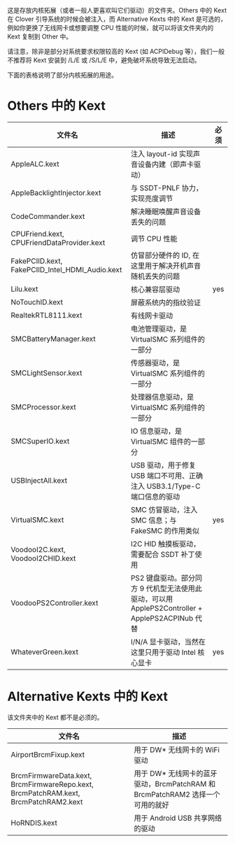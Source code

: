 这是存放内核拓展（或者一般人更喜欢叫它们驱动）的文件夹。Others 中的 Kext 在 Clover 引导系统的时候会被注入，而 Alternative Kexts 中的 Kext 是可选的，例如你更换了无线网卡或想要调整 CPU 性能的时候，就可以将该文件夹内的 Kext 复制到 Other 中。

请注意，除非是部分对系统要求权限较高的 Kext (如 ACPIDebug 等），我们一般不推荐将 Kext 安装到 /L/E 或 /S/L/E 中，避免破坏系统导致无法启动。

下面的表格说明了部分内核拓展的用途。

# Others 中的 Kext

| 文件名 | 描述 | 必须 |
|-------|-----|-----|
| AppleALC.kext | 注入 layout-id 实现声音设备内建（即声卡驱动） | |
| AppleBacklightInjector.kext | 与 SSDT-PNLF 协力，实现亮度调节 | |
| CodeCommander.kext | 解决睡眠唤醒声音设备丢失的问题 | |
| CPUFriend.kext, CPUFriendDataProvider.kext | 调节 CPU 性能 | |
| FakePCIID.kext, FakePCIID_Intel_HDMI_Audio.kext | 仿冒部分硬件的 ID, 在这里用于解决开机声音随机丢失的问题 | |
| Lilu.kext | 核心兼容层驱动 | yes |
| NoTouchID.kext | 屏蔽系统内的指纹验证 | |
| RealtekRTL8111.kext | 有线网卡驱动 |  |
| SMCBatteryManager.kext | 电池管理驱动，是 VirtualSMC 系列组件的一部分 |  |
| SMCLightSensor.kext | 传感器驱动，是 VirtualSMC 系列组件的一部分 | |
| SMCProcessor.kext | 处理器信息驱动，是 VirtualSMC 系列组件的一部分 | |
| SMCSuperIO.kext | IO 信息驱动，是 VirtualSMC 组件的一部分 | |
| USBInjectAll.kext | USB 驱动，用于修复 USB 端口不可用、正确注入 USB3.1/Type-C 端口信息的驱动 | |
| VirtualSMC.kext | SMC 仿冒驱动，注入 SMC 信息；与 FakeSMC 的作用类似 | yes |
| VoodooI2C.kext, VoodooI2CHID.kext | I2C HID 触摸板驱动，需要配合 SSDT 补丁使用 | |
| VoodooPS2Controller.kext | PS2 键盘驱动。部分同方 9 代机型无法使用此驱动，可以用 ApplePS2Controller + ApplePS2ACPINub 代替 | |
| WhateverGreen.kext | I/N/A 显卡驱动，当然在这里只用于驱动 Intel 核心显卡 | yes |

# Alternative Kexts 中的 Kext

该文件夹中的 Kext 都不是必须的。

| 文件名 | 描述 |
|-------|-----|
| AirportBrcmFixup.kext | 用于 DW* 无线网卡的 WiFi 驱动 |
| BrcmFirmwareData.kext, BrcmFirmwareRepo.kext, BrcmPatchRAM.kext, BrcmPatchRAM2.kext | 用于 DW* 无线网卡的蓝牙驱动，BrcmPatchRAM 和 BrcmPatchRAM2 选择一个可用的就好 |
| HoRNDIS.kext | 用于 Android USB 共享网络的驱动 |